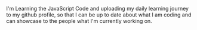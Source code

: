 I'm Learning the JavaScript Code and uploading my daily learning journey to my github profile, so that I can be up to date about what I am coding and can showcase to the people
what I'm currently working on. 

